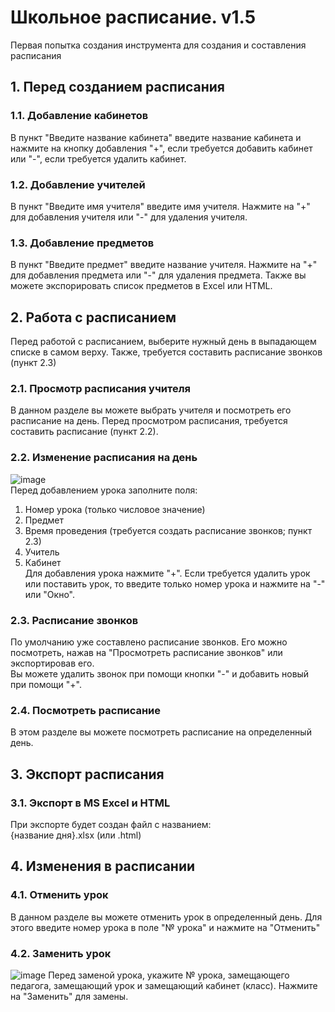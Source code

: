 # Школьное расписание. v1.5
Первая попытка создания инструмента для создания и составления расписания
## 1. Перед созданием расписания
### 1.1. Добавление кабинетов
В пункт "Введите название кабинета" введите название кабинета и нажмите на кнопку добавления "+", если требуется добавить кабинет или "-", если требуется удалить кабинет.
### 1.2. Добавление учителей
В пункт "Введите имя учителя" введите имя учителя. Нажмите на "+" для добавления учителя или "-" для удаления учителя.
### 1.3. Добавление предметов
В пункт "Введите предмет" введите название учителя. Нажмите на "+" для добавления предмета или "-" для удаления предмета. Также вы можете экспорировать список предметов в Excel или HTML.
## 2. Работа с расписанием
Перед работой с расписанием, выберите нужный день в выпадающем списке в самом верху. Также, требуется составить расписание звонков (пункт 2.3)
### 2.1. Просмотр расписания учителя
В данном разделе вы можете выбрать учителя и посмотреть его расписание на день. Перед просмотром расписания, требуется составить расписание (пункт 2.2).
### 2.2. Изменение расписания на день
![image](https://github.com/timursper-apps/school_raspisanie/assets/165980798/31ec4a8d-b2a2-41ce-a654-4052907df250)<br>
Перед добавлением урока заполните поля:
1. Номер урока (только числовое значение)
2. Предмет
3. Время проведения (требуется создать расписание звонков; пункт 2.3)
4. Учитель
5. Кабинет<br>
Для добавления урока нажмите "+". Если требуется удалить урок или поставить урок, то введите только номер урока и нажмите на "-" или "Окно".
### 2.3. Расписание звонков
По умолчанию уже составлено расписание звонков. Его можно посмотреть, нажав на "Просмотреть расписание звонков" или экспортировав его.<br>
Вы можете удалить звонок при помощи кнопки "-" и добавить новый при помощи "+".
### 2.4. Посмотреть расписание
В этом разделе вы можете посмотреть расписание на определенный день.
## 3. Экспорт расписания
### 3.1. Экспорт в MS Excel и HTML
При экспорте будет создан файл с названием:<br>
{название дня}.xlsx (или .html)
## 4. Изменения в расписании
### 4.1. Отменить урок
В данном разделе вы можете отменить урок в определенный день. Для этого введите номер урока в поле "№ урока" и нажмите на "Отменить"
### 4.2. Заменить урок
![image](https://github.com/timursper-apps/school_raspisanie/assets/165980798/51b046b6-cc77-4067-bd7f-82217dc3c4c6)
Перед заменой урока, укажите № урока, замещающего педагога, замещающий урок и замещающий кабинет (класс). Нажмите на "Заменить" для замены.
